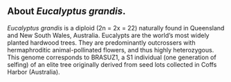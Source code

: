 About *Eucalyptus grandis*.
--------------------------

*Eucalyptus grandis* is a diploid (2n = 2x = 22) naturally found
in Queensland and New South Wales, Australia. Eucalypts are the world’s 
most widely planted hardwood trees. They are predominantly outcrossers 
with hermaphroditic animal-pollinated flowers, and thus highly heterozygous.
This genome corresponds to BRASUZ1, a S1 individual (one generation of selfing) of 
an elite tree originally derived from seed lots collected in Coffs Harbor 
(Australia). 
